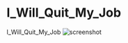 I_Will_Quit_My_Job
==================

I_Will_Quit_My_Job
![screenshot](https://raw.github.com/mizt/I_Will_Quit_My_Job/master/quit.png)
